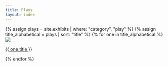 ```yaml
---
title: Plays
layout: index
---
```


<div id = "gallery">
  {% assign plays = site.exhibits | where: "category", "play" %}
  {% assign title_alphabetical = plays | sort: "title" %}
  {% for one in title_alphabetical %}
    <div class = "grid_cell">
      <a href = "{{ one.url | relative_url }}"><img src="{{ one.image-url }}" class="gallery_thumb"></a>
      <p class = "caption"><a href ="{{ one.url | relative_url }}">{{ one.title }}</a></p>
    </div>
  {% endfor %}
</div>
